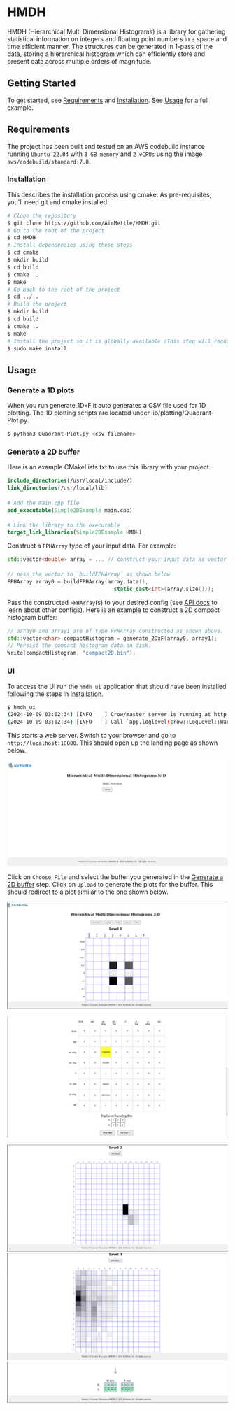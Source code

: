 # HMDH

HMDH (Hierarchical Multi Dimensional Histograms) is a library for gathering statistical information on integers and floating point numbers in a space and time efficient manner. The structures can be generated in 1-pass of the data, storing a hierarchical histogram which can efficiently store and present data across multiple orders of magnitude.

## Getting Started
To get started, see [Requirements](#requirements) and [Installation](#installation). See [Usage](#usage) for a full example.

## Requirements
The project has been built and tested on an AWS codebuild instance running `Ubuntu 22.04` with `3 GB memory` and `2 vCPUs` using the image `aws/codebuild/standard:7.0`.

### Installation
This describes the installation process using cmake. As pre-requisites, you'll need git and cmake installed.

```bash
# Clone the repository
$ git clone https://github.com/AirMettle/HMDH.git
# Go to the root of the project
$ cd HMDH
# Install dependencies using these steps
$ cd cmake
$ mkdir build
$ cd build
$ cmake ..
$ make
# Go back to the root of the project
$ cd ../..
# Build the project
$ mkdir build
$ cd build
$ cmake ..
$ make
# Install the project so it is globally available (This step will require sudo priviliges)
$ sudo make install
```

## Usage

### Generate a 1D plots
When you run generate_1DxF it auto generates a CSV file used for 1D plotting. The 1D plotting scripts are located under lib/plotting/Quadrant-Plot.py.

```bash
$ python3 Quadrant-Plot.py <csv-filename>
```

### Generate a 2D buffer

Here is an example CMakeLists.txt to use this library with your project.
```cmake
include_directories(/usr/local/include/)
link_directories(/usr/local/lib)

# Add the main.cpp file
add_executable(Simple2DExample main.cpp)

# Link the library to the executable
target_link_libraries(Simple2DExample HMDH)
```

Construct a `FPHArray` type of your input data. For example:

```cpp
std::vector<double> array = ... // construct your input data as vector 

// pass the vector to `buildFPHArray` as shown below
FPHArray array0 = buildFPHArray(array.data(),
                                  static_cast<int>(array.size()));
```

Pass the constructed `FPHArray`(s) to your desired config (see [API docs](docs/api.md) to learn about other configs). Here is an example to construct a 2D compact histogram buffer:

```cpp
// array0 and array1 are of type FPHArray constructed as shown above.
std::vector<char> compactHistogram = generate_2DxF(array0, array1);
// Persist the compact histogram data on disk.
Write(compactHistogram, "compact2D.bin");
```

### UI
To access the UI run the `hmdh_ui` application that should have been installed following the steps in [Installation](#installation).

```bash
$ hmdh_ui
(2024-10-09 03:02:34) [INFO    ] Crow/master server is running at http://0.0.0.0:18080 using 16 threads
(2024-10-09 03:02:34) [INFO    ] Call `app.loglevel(crow::LogLevel::Warning)` to hide Info level logs.

```

This starts a web server. Switch to your browser and go to `http://localhost:18080`.
This should open up the landing page as shown below.

![UI landing page](docs/assets/1-ui-landing-page.png)

Click on `Choose File` and select the buffer you generated in the [Generate a 2D buffer](#generate-a-2d-buffer) step. Click on `Upload` to generate the plots for the buffer. This should redirect to a plot similar to the one shown below.

![UI 2D tle grid](docs/assets/2-ui-tle.png)

![UI 2D tle details](docs/assets/3-ui-tle-detailed.png)

![UI 2D level1](docs/assets/4-ui-level1.png)
![UI 2D level2](docs/assets/5-ui-level2.png)
![UI 2D m and p bits](docs/assets/6-ui-m_p_bits.png)

